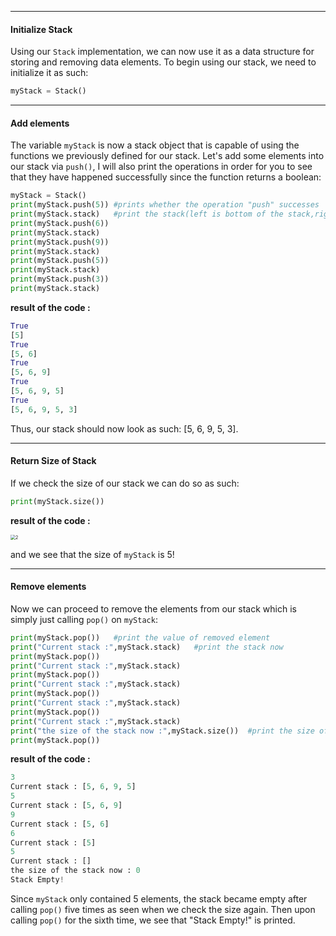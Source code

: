 
---

#### Initialize Stack

Using our `Stack` implementation, we can now use it as a data structure for storing and removing data elements. To begin using our stack, we need to initialize it as such:

```python
myStack = Stack()
```

---

#### Add elements

The variable `myStack` is now a stack object that is capable of using the functions we previously defined for our stack. Let's add some elements into our stack via `push()`, I will also print the operations in order for you to see that they have happened successfully since the function returns a boolean:

```python
myStack = Stack()
print(myStack.push(5)) #prints whether the operation "push" successes
print(myStack.stack)   #print the stack(left is bottom of the stack,right is the top of stack)
print(myStack.push(6)) 
print(myStack.stack)
print(myStack.push(9)) 
print(myStack.stack)
print(myStack.push(5)) 
print(myStack.stack)
print(myStack.push(3)) 
print(myStack.stack)
```

**result of the code :**

```python
True
[5]
True
[5, 6]
True
[5, 6, 9]
True
[5, 6, 9, 5]
True
[5, 6, 9, 5, 3]
```

Thus, our stack should now look as such: [5, 6, 9, 5, 3].

---

#### Return Size of Stack

If we check the size of our stack we can do so as such:

```python
print(myStack.size())   
```

**result of the code :**

<img src="https://projectbit.s3-us-west-1.amazonaws.com/darlene/labs/stacks2.jpg" alt="2" style="zoom:50%;" />

and we see that the size of `myStack` is 5!

---

#### Remove elements

Now we can proceed to remove the elements from our stack which is simply just calling `pop()` on `myStack`:

```python
print(myStack.pop())   #print the value of removed element
print("Current stack :",myStack.stack)   #print the stack now
print(myStack.pop())
print("Current stack :",myStack.stack)
print(myStack.pop())
print("Current stack :",myStack.stack)
print(myStack.pop())
print("Current stack :",myStack.stack)
print(myStack.pop())
print("Current stack :",myStack.stack)
print("the size of the stack now :",myStack.size())  #print the size of stack
print(myStack.pop())
```

**result of the code :**

```python
3
Current stack : [5, 6, 9, 5]
5
Current stack : [5, 6, 9]
9
Current stack : [5, 6]
6
Current stack : [5]
5
Current stack : []
the size of the stack now : 0
Stack Empty!
```

Since `myStack` only contained 5 elements, the stack became empty after calling `pop()` five times as seen when we check the size again. Then upon calling `pop()` for the sixth time, we see that "Stack Empty!" is printed. 
